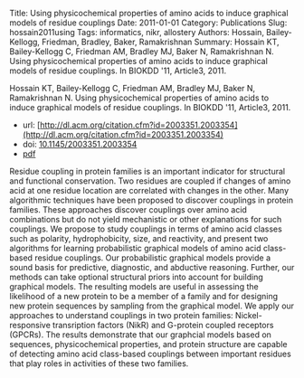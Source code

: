 Title: Using physicochemical properties of amino acids to induce graphical models of residue couplings
Date: 2011-01-01
Category: Publications
Slug: hossain2011using
Tags: informatics, nikr, allostery
Authors: Hossain, Bailey-Kellogg, Friedman, Bradley, Baker, Ramakrishnan
Summary: Hossain KT, Bailey-Kellogg C, Friedman AM, Bradley MJ, Baker N, Ramakrishnan N. Using physicochemical properties of amino acids to induce graphical models of residue couplings. In BIOKDD '11, Article3, 2011.

Hossain KT, Bailey-Kellogg C, Friedman AM, Bradley MJ, Baker N, Ramakrishnan N. Using physicochemical properties of amino acids to induce graphical models of residue couplings. In BIOKDD '11, Article3, 2011.

* url: [http://dl.acm.org/citation.cfm?id=2003351.2003354](http://dl.acm.org/citation.cfm?id=2003351.2003354)
* doi: [10.1145/2003351.2003354](http://dx.doi.org/10.1145/2003351.2003354)
* [pdf](http://sobolevnrm.github.io/papers/hossain2011using.pdf)

Residue coupling in protein families is an important indicator for structural and functional conservation. Two residues are coupled if changes of amino acid at one residue location are correlated with changes in the other. Many algorithmic techniques have been proposed to discover couplings in protein families. These approaches discover couplings over amino acid combinations but do not yield mechanistic or other explanations for such couplings. We propose to study couplings in terms of amino acid classes such as polarity, hydrophobicity, size, and reactivity, and present two algorithms for learning probabilistic graphical models of amino acid class-based residue couplings. Our probabilistic graphical models provide a sound basis for predictive, diagnostic, and abductive reasoning. Further, our methods can take optional structural priors into account for building graphical models. The resulting models are useful in assessing the likelihood of a new protein to be a member of a family and for designing new protein sequences by sampling from the graphical model. We apply our approaches to understand couplings in two protein families: Nickel-responsive transription factors (NikR) and G-protein coupled receptors (GPCRs). The results demonstrate that our graphcial models based on sequences, physicochemical properties, and protein structure are capable of detecting amino acid class-based couplings between important residues that play roles in activities of these two families.
